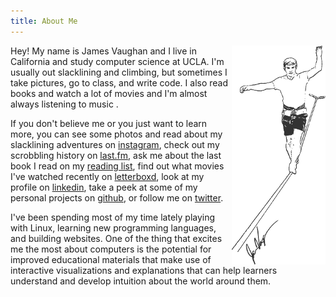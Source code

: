 ```yaml
---
title: About Me
---
```


<img style="float: right;" src="/assets/slacker.png">

Hey! My name is James Vaughan and I live in California and study computer
science at UCLA.
I'm usually out slacklining and climbing, but sometimes I take pictures,
go to class, and write code.
I also read books and watch a lot of movies
<span id="movie"></span>
and I'm almost always listening to music
<span id="song"></span>.

If you don't believe me or you just want to learn more,
you can see some photos and read about my slacklining adventures on
[instagram](https://www.instagram.com/jamesontheline/),
check out my scrobbling history on
[last.fm](http://www.last.fm/user/magicjamesv),
ask me about the last book I read on my
[reading list](/reading-list),
find out what movies I've watched recently on
[letterboxd](https://letterboxd.com/jamesbvaughan/),
look at my profile on
[linkedin](https://www.linkedin.com/in/jamesbvaughan),
take a peek at some of my personal projects on
[github](https://github.com/jamesbvaughan),
or follow me on
[twitter](https://twitter.com/jamesontheline).

I've been spending most of my time lately playing with Linux,
learning new programming languages, and building websites.
One of the thing that excites me the most about computers is the potential for
improved educational materials that make use of interactive visualizations
and explanations that can help learners understand and develop intuition about
the world around them.

<script>
  fetch('https://api.jamesbvaughan.com/song')
    .then(r => r.text())
    .then(text => document.getElementById('song').innerHTML = `(${text})`)

  fetch('https://api.jamesbvaughan.com/movie')
    .then(r => r.text())
    .then(text => document.getElementById('movie').innerHTML = `(${text})`)
</script>
